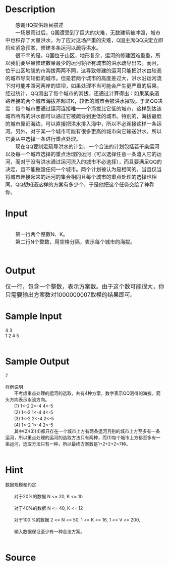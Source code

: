 
# Description

<div class="content"><div id="pres" style="text-align: center; font-size: 14px; vertical-align: middle">
<div style="margin: 8px 0px 6px; font-weight: bold"></div>
</div>
<div id="pcont1" style="margin-top: 20px; display: block">
<div class="pdcont"><span style="font-size: medium">　　感谢HQ提供题目描述<br/>
　　一场暴雨过后，Q国遭受到了巨大的灾难，无数建筑被冲毁，城市中也积存了大量洪水，为了应对这场严重的灾难，Q国主席QQ决定立即启动紧急预案，修建多条运河以疏导洪水。<br/>
　　很不幸的是，Q国位于山区，地形复杂，运河的修建困难重重，所以我们要尽量修建数量最少的运河将所有城市的洪水疏导出去。而且，位于山区地貌的市海拔两两不同，这导致修建的运河只能把洪水由较高的城市导向较低的城市。但是若两个城市的高度差过大，洪水沿运河流下时可能冲毁河两岸的堤坝，如果处理不当可能会产生更严重的后果。经过统计，QQ测出了每个城市的海拔，还通过计算得出：如果某条道路连接的两个城市海拔差超过K，较低的城市会被洪水摧毁。于是QQ决定：每个城市要通过运河连接唯一一个海拔比它低的城市，这样到达该城市所有的洪水都可以通过它被疏导到更低的城市。特别的，海拔最低的城市靠近海边，可以直接把洪水排入海中，所以不必连接这样一条运河。另外，对于某一个城市可能有很多更高的城市向它输送洪水，所以它要从中选择一条进行重点处理。<br/>
　　现在QQ要制定疏导洪水的计划，一个合法的计划包括若干条运河以及每一个城市选择的重点治理的运河（可以选择任意一条流入它的运河，而对于没有洪水通过运河流入的城市不必选择），而且要满足QQ的决定，且不能摧毁任何一个城市。两个计划被认为是相同的，当且仅当将城市连接起来的运河的集合相同且每个城市的重点处理的选择也相同。QQ想知道这样的方案有多少个，于是他把这个任务交给了神犇你。<br/>
</span></div>
</div></div>

# Input

<div class="content"><div class="pdsec"> </div>
<div class="pdcont"><span style="font-size: medium">　　第一行两个整数N、K。<br/>
　　第二行N个整数，用空格分隔，表示每个城市的海拔。<br/>
</span></div>
<div class="pdcont"><span style="font-size: medium">　　</span></div></div>

# Output

<div class="content"><p><font size="4">仅一行，包含一个整数，表示方案数。由于这个数可能很大，你只需要输出方案数对1000000007取模的结果即可。</font><br/>
</p></div>

# Sample Input

<div class="content"><span class="sampledata">4 3<br/>
1 2 4 5<br/>
<br/>
</span></div>

# Sample Output

<div class="content"><span class="sampledata">7<br/>
<br/>
样例说明<br/>
　　不考虑重点处理的运河的选取，共有4种方案，数字表示QQ测得的海拔，箭头方向表示水流方向。<br/>
　　(1) 1&lt;-2 2&lt;-4 4&lt;-5<br/>
　　(2) 1&lt;-2 1&lt;-4 4&lt;-5<br/>
　　(3) 1&lt;-2 2&lt;-4 2&lt;-5<br/>
　　(4) 1&lt;-2 1&lt;-4 2&lt;-5<br/>
　　其中(2)(3)(4)都只存在一个城市上方有两条运河且别的城市上方至多有一条运河，所以重点处理的运河的选取方法只有两种，而(1)每个城市上方都至多有一条运河，选取方法只有一种，所以最终方案数是1+2+2+2=7种。<br/>
<br/>
</span></div>

# Hint

<div class="content"><p></p><p>数据规模和约定<br/><br/>
　　对于20%的数据 N &lt;= 20, K &lt;= 10<br/><br/>
　　对于40%的数据 N &lt;= 40, K &lt;= 12<br/><br/>
　　对于100 %的数据 2 &lt;= N &lt;= 50, 1 &lt;= K &lt;= 16, 1 &lt;= V &lt;= 200,<br/><br/>
　　输入数据保证至少有一种合法方案。<br/><br/>
</p><p></p></div>

# Source

<div class="content"><p><a href="problemset.php?search="></a></p></div>

